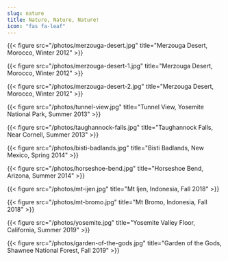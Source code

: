 ```yaml
---
slug: nature
title: Nature, Nature, Nature!
icon: "fas fa-leaf"
---
```


{{< figure src="/photos/merzouga-desert.jpg" title="Merzouga Desert, Morocco, Winter 2012" >}}

{{< figure src="/photos/merzouga-desert-1.jpg" title="Merzouga Desert, Morocco, Winter 2012" >}}

{{< figure src="/photos/merzouga-desert-2.jpg" title="Merzouga Desert, Morocco, Winter 2012" >}}

{{< figure src="/photos/tunnel-view.jpg" title="Tunnel View, Yosemite National Park, Summer 2013" >}}

{{< figure src="/photos/taughannock-falls.jpg" title="Taughannock Falls, Near Cornell, Summer 2013" >}}

{{< figure src="/photos/bisti-badlands.jpg" title="Bisti Badlands, New Mexico, Spring 2014" >}}

{{< figure src="/photos/horseshoe-bend.jpg" title="Horseshoe Bend, Arizona, Summer 2014" >}}

{{< figure src="/photos/mt-ijen.jpg" title="Mt Ijen, Indonesia, Fall 2018" >}}

{{< figure src="/photos/mt-bromo.jpg" title="Mt Bromo, Indonesia, Fall 2018" >}}

{{< figure src="/photos/yosemite.jpg" title="Yosemite Valley Floor, California, Summer 2019" >}}

{{< figure src="/photos/garden-of-the-gods.jpg" title="Garden of the Gods, Shawnee National Forest, Fall 2019" >}}
